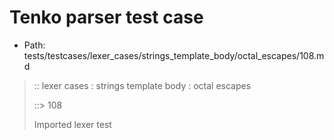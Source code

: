 # Tenko parser test case

- Path: tests/testcases/lexer_cases/strings_template_body/octal_escapes/108.md

> :: lexer cases : strings template body : octal escapes
>
> ::> 108
>
> Imported lexer test
>
> <template body> ZeroToThreeOctalDigit OctalDigit OctalDigit (other character/high digit)

## Input

`````js
`${"-->"}\0008${"<--"}`
`````

## Output

_Note: the whole output block is auto-generated. Manual changes will be overwritten!_

Below follow outputs in four parsing modes: sloppy mode, strict mode script goal, module goal, web compat mode (always sloppy).

Note that the output parts are auto-generated by the test runner to reflect actual result.

### Sloppy mode

Parsed with script goal and as if the code did not start with strict mode header.

`````
throws: Parser error!
  Template contained an illegal escape, these are only allowed in _tagged_ templates in >=ES2018

start@1:0, error@1:8
╔══╦════════════════
 1 ║ `${"-->"}\0008${"<--"}`
   ║         ^^^^^^^^------- error
╚══╩════════════════

`````

### Strict mode

Parsed with script goal but as if it was starting with `"use strict"` at the top.

_Output same as sloppy mode._

### Module goal

Parsed with the module goal.

_Output same as sloppy mode._

### Web compat mode

Parsed in sloppy script mode but with the web compat flag enabled.

_Output same as sloppy mode._
